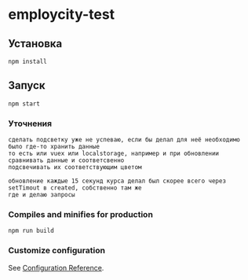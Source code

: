 # employcity-test

## Установка

```
npm install
```

## Запуск

```
npm start
```

### Уточнения

```
сделать подсветку уже не успеваю, если бы делал для неё необходимо было где-то хранить данные
то есть или vuex или localstorage, например и при обновлении сравнивать данные и соответсвенно
подсвечивать их соответствующим цветом

обновление каждые 15 секунд курса делал был скорее всего через setTimout в created, собственно там же
где и делаю запросы
```

### Compiles and minifies for production

```
npm run build
```

### Customize configuration

See [Configuration Reference](https://cli.vuejs.org/config/).
